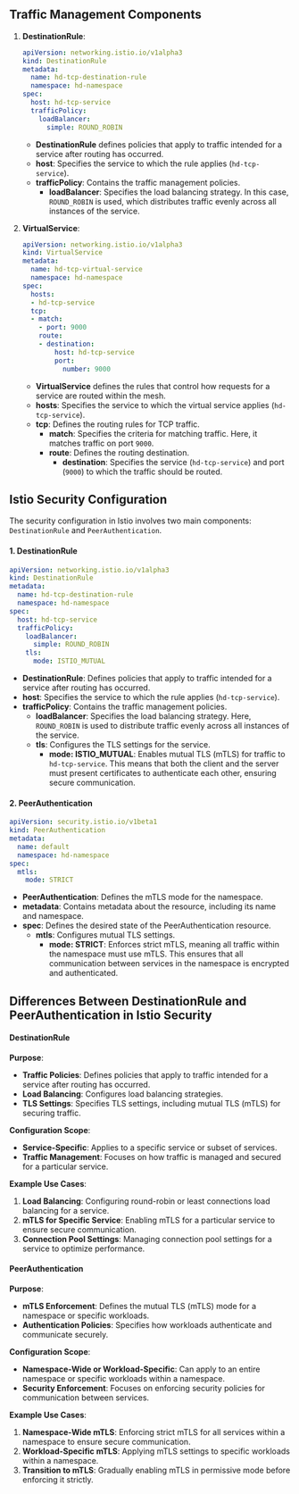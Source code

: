 ## Traffic Management Components

1.  **DestinationRule**:
    
    ```yaml
    apiVersion: networking.istio.io/v1alpha3
    kind: DestinationRule
    metadata:
      name: hd-tcp-destination-rule
      namespace: hd-namespace
    spec:
      host: hd-tcp-service
      trafficPolicy:
        loadBalancer:
          simple: ROUND_ROBIN
    
    ```
    
    -   **DestinationRule**  defines policies that apply to traffic intended for a service after routing has occurred.
    -   **host**: Specifies the service to which the rule applies (`hd-tcp-service`).
    -   **trafficPolicy**: Contains the traffic management policies.
        -   **loadBalancer**: Specifies the load balancing strategy. In this case,  `ROUND_ROBIN`  is used, which distributes traffic evenly across all instances of the service.
2.  **VirtualService**:
    
    ```yaml
    apiVersion: networking.istio.io/v1alpha3
    kind: VirtualService
    metadata:
      name: hd-tcp-virtual-service
      namespace: hd-namespace
    spec:
      hosts:
      - hd-tcp-service
      tcp:
      - match:
        - port: 9000
        route:
        - destination:
            host: hd-tcp-service
            port:
              number: 9000
    
    ```
    
    -   **VirtualService**  defines the rules that control how requests for a service are routed within the mesh.
    -   **hosts**: Specifies the service to which the virtual service applies (`hd-tcp-service`).
    -   **tcp**: Defines the routing rules for TCP traffic.
        -   **match**: Specifies the criteria for matching traffic. Here, it matches traffic on port  `9000`.
        -   **route**: Defines the routing destination.
            -   **destination**: Specifies the service (`hd-tcp-service`) and port (`9000`) to which the traffic should be routed.
         

## Istio Security Configuration

The security configuration in Istio involves two main components:  `DestinationRule`  and  `PeerAuthentication`.

#### 1. DestinationRule

```yaml
apiVersion: networking.istio.io/v1alpha3
kind: DestinationRule
metadata:
  name: hd-tcp-destination-rule
  namespace: hd-namespace
spec:
  host: hd-tcp-service
  trafficPolicy:
    loadBalancer:
      simple: ROUND_ROBIN
    tls:
      mode: ISTIO_MUTUAL

```

-   **DestinationRule**: Defines policies that apply to traffic intended for a service after routing has occurred.
-   **host**: Specifies the service to which the rule applies (`hd-tcp-service`).
-   **trafficPolicy**: Contains the traffic management policies.
    -   **loadBalancer**: Specifies the load balancing strategy. Here,  `ROUND_ROBIN`  is used to distribute traffic evenly across all instances of the service.
    -   **tls**: Configures the TLS settings for the service.
        -   **mode: ISTIO_MUTUAL**: Enables mutual TLS (mTLS) for traffic to  `hd-tcp-service`. This means that both the client and the server must present certificates to authenticate each other, ensuring secure communication.

#### 2. PeerAuthentication

```yaml
apiVersion: security.istio.io/v1beta1
kind: PeerAuthentication
metadata:
  name: default
  namespace: hd-namespace
spec:
  mtls:
    mode: STRICT

```

-   **PeerAuthentication**: Defines the mTLS mode for the namespace.
-   **metadata**: Contains metadata about the resource, including its name and namespace.
-   **spec**: Defines the desired state of the PeerAuthentication resource.
    -   **mtls**: Configures mutual TLS settings.
        -   **mode: STRICT**: Enforces strict mTLS, meaning all traffic within the namespace must use mTLS. This ensures that all communication between services in the namespace is encrypted and authenticated.



## Differences Between DestinationRule and PeerAuthentication in Istio Security

#### DestinationRule

**Purpose**:

-   **Traffic Policies**: Defines policies that apply to traffic intended for a service after routing has occurred.
-   **Load Balancing**: Configures load balancing strategies.
-   **TLS Settings**: Specifies TLS settings, including mutual TLS (mTLS) for securing traffic.

**Configuration Scope**:

-   **Service-Specific**: Applies to a specific service or subset of services.
-   **Traffic Management**: Focuses on how traffic is managed and secured for a particular service.

**Example Use Cases**:

1.  **Load Balancing**: Configuring round-robin or least connections load balancing for a service.
2.  **mTLS for Specific Service**: Enabling mTLS for a particular service to ensure secure communication.
3.  **Connection Pool Settings**: Managing connection pool settings for a service to optimize performance.


#### PeerAuthentication

**Purpose**:

-   **mTLS Enforcement**: Defines the mutual TLS (mTLS) mode for a namespace or specific workloads.
-   **Authentication Policies**: Specifies how workloads authenticate and communicate securely.

**Configuration Scope**:

-   **Namespace-Wide or Workload-Specific**: Can apply to an entire namespace or specific workloads within a namespace.
-   **Security Enforcement**: Focuses on enforcing security policies for communication between services.

**Example Use Cases**:

1.  **Namespace-Wide mTLS**: Enforcing strict mTLS for all services within a namespace to ensure secure communication.
2.  **Workload-Specific mTLS**: Applying mTLS settings to specific workloads within a namespace.
3.  **Transition to mTLS**: Gradually enabling mTLS in permissive mode before enforcing it strictly.
